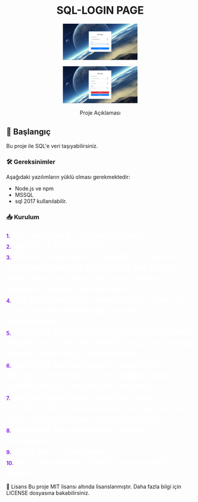 <h1 align="center">SQL-LOGIN PAGE</h1>

<p align="center">
  <img src="orn1.png" alt="Proje Resmi" width="200">
</p>
<p align="center">
  <img src="orn2.png" alt="Proje Resmi" width="200">
</p>

<p align="center">
  Proje Açıklaması
</p>

## 🚀 Başlangıç

Bu proje ile SQL'e veri taşıyabilirsiniz.

### 🛠️ Gereksinimler

Aşağıdaki yazılımların yüklü olması gerekmektedir:

- Node.js ve npm
- MSSQL 
- sql 2017 kullanılabilir.

### 📥 Kurulum

<span><span style="color: blueviolet; font-weight: bold;">1.</span><span style=" font-weight: bold; font-size: 24px; color: white;" > Bu repository'i klonlayın:bash</span><br>
<span><span style="color: blueviolet; font-weight: bold;">2.</span><span style=" font-weight: bold; font-size: 24px; color: white;" > cd SQL-LOGIN-PAGE</span><br>
<span><span style="color: blueviolet; font-weight: bold;">3.</span><span style=" font-weight: bold; font-size: 24px; color: white;" > MSSQL kurulumunu yapalım ."system administrator(sa) şifresini 12 yapalım bu şifre işlemi services.bat dosyasının kurulum işlemini kolaylaştırır")</span><br>
<span><span style="color: blueviolet; font-weight: bold;">4.</span><span style=" font-weight: bold; font-size: 24px; color: white;" > sql kurulumundan sonra Nativ client ve Configuration Manager ayarları yapılmalıdır.</span><br>
<span><span style="color: blueviolet; font-weight: bold;">5.</span><span style=" font-weight: bold; font-size: 24px; color: white;" > services.bat üzerine sağ tıklayıp düzenle diyelim ve SERVER_NAME yazan verleri sql server name'nizle değiştirelim.</span><br>
<span><span style="color: blueviolet; font-weight: bold;">6.</span><span style=" font-weight: bold; font-size: 24px; color: white;" > services.bat dosyasını çalıştıralım.(Node.js veya Npm yüklü değilse hata alabilirsiniz bu normal bir durum)</span><br>
<span><span style="color: blueviolet; font-weight: bold;">7.</span><span style=" font-weight: bold; font-size: 24px; color: white;" > tarayıcı üzerinden indirilen node-v18.16.0-x64.msi dosyasını çalıştıralım ve node.js kurulumunu gerçekleştirelim.</span><br>
<span><span style="color: blueviolet; font-weight: bold;">8.</span><span style=" font-weight: bold; font-size: 24px; color: white;" > services.bat dosyasını yeniden çalıştıralım.</span><br>
<span><span style="color: blueviolet; font-weight: bold;">9.</span><span style=" font-weight: bold; font-size: 24px; color: white;" > start.bat ı çalıştıralım.</span><br>
<span><span style="color: blueviolet; font-weight: bold;">10.</span><span style=" font-weight: bold; font-size: 24px; color: white;" >http://localhost:8080/ tarayıcımızda açalım.</span>


📝 Lisans
Bu proje MIT lisansı altında lisanslanmıştır. Daha fazla bilgi için LICENSE dosyasına bakabilirsiniz.











